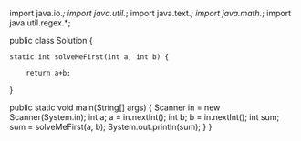 import java.io.*;
import java.util.*;
import java.text.*;
import java.math.*;
import java.util.regex.*;

public class Solution {


    static int solveMeFirst(int a, int b) {

        return a+b;
   }

 public static void main(String[] args) {
        Scanner in = new Scanner(System.in);
        int a;
        a = in.nextInt();
        int b;
        b = in.nextInt();
        int sum;
        sum = solveMeFirst(a, b);
        System.out.println(sum);
   }
}
